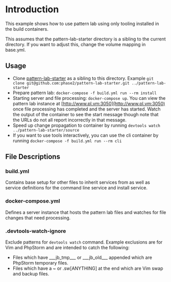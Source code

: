 # Introduction

This example shows how to use pattern lab using only tooling installed
in the build containers.

This assumes that the pattern-lab-starter directory is a sibling to the
current directory. If you want to adjust this, change the volume mapping
in base.yml.

## Usage

* Clone [pattern-lab-starter](https://github.com/phase2/pattern-lab-starter)
as a sibling to this directory. Example `git clone git@github.com:phase2/pattern-lab-starter.git ../pattern-lab-starter`
* Prepare pattern lab: `docker-compose -f build.yml run --rm install`
* Starting server and file processing: `docker-compose up`. You can view
the pattern lab instance at [http://www.pl.vm:3050](http://www.pl.vm:3050)
once file processing has completed and the server has started. Watch
the output of the container to see the start message though note that
the URLs do not all report incorrectly in that message.
* Speed up change propagation to container by running `devtools watch ../pattern-lab-starter/source`
* If you want to use tools interactively, you can use the cli container
by running `docker-compose -f build.yml run --rm cli`

## File Descriptions

### build.yml

Contains base setup for other files to inherit services from as well as
service definitions for the command line service and install service.

### docker-compose.yml

Defines a server instance that hosts the pattern lab files and watches
for file changes that need processing.

### .devtools-watch-ignore

Exclude patterns for `devtools watch` command. Example exclusions are
for Vim and PhpStorm and are intended to catch the following:
* Files which have \_\_\_jb\_tmp\_\_\_ or \_\_\_jb\_old\_\_\_ appended
which are PhpStorm temporary files.
* Files which have a ~ or .sw\[ANYTHING\] at the end which are Vim swap
and backup files.
